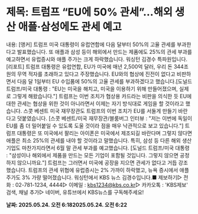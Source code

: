 # **제목: 트럼프 “EU에 50% 관세”…해외 생산 애플·삼성에도 관세 예고**

  내용: [앵커] 트럼프 미국 대통령이 유럽연합에 다음 달부터 50%의 고율 관세를 부과한다고 발표했습니다. 또 애플과 삼성 등이 해외에서 만드는 제품에도 25%의 관세 부과를 예고하면서 유럽증시와 애플 주가는 크게 하락했습니다. 워싱턴 김경수 특파원입니다. [리포트] 트럼프 대통령은 유럽연합, EU가 미국에 매년 2,500억 달러, 우리 돈 344조 원의 무역 적자를 초래하고 있다고 주장했습니다. EU와의 협상에 진전이 없다고 비판하면서 다음 달 1일부터 EU 수입품에 50%의 고율 관세를 부과하겠다고 했습니다.[도널드 트럼프/미국 대통령 : "EU는 미국을 해치고, 미국을 이용하기 위해 만들어졌으며, 실제로 그렇게 해왔습니다."] 트럼프는 이번 조치가 협상용 카드라는 비판을 의식한 듯 EU에 대한 관세는 협상을 위한 것이 아니라면서 이제는 자기 방식대로 게임을 할 것이라고 했습니다. 스콧 베센트 미국 재무장관도 트럼프의 이번 조치가 EU를 서둘게 만들기 바란다고 덧붙였습니다. [스콧 베센트/미국 재무장관/블룸버그 인터뷰 : "저는 이번에 독일이 EU를 좀 더 밀어붙일 수 있도록 도울 것이라 점을 매우 낙관적으로 보고 있습니다."] 트럼프 대통령은 또 미국에서 팔리는 아이폰은 미국에서 제조되길 바란다며 그렇지 않다면 애플은 최소 25%의 관세를 내야 할 것이라고 말했습니다. 특히, 삼성 등 다른 해외 생산 기업도 마찬가지라면서 6월 말 관세 부과를 예고했습니다. [도널드 트럼프/미국 대통령 : "삼성이나 해외에서 제품을 만드는 모든 기업이 포함될 것입니다. 그렇지 않으면 공정하지 않으니까요."] 트럼프는 그러면서 미국에 공장을 지으면 관세가 없다고 거듭 강조했습니다. 트럼프의 관세 위협에 유럽증시는 2% 가까이 하락했고, 뉴욕 증시에서 애플 주가도 3% 가량 떨어졌습니다. 워싱턴에서 KBS 뉴스 김경수입니다.■ 제보하기▷ 전화 : 02-781-1234, 4444▷ 이메일 : kbs1234@kbs.co.kr▷ 카카오톡 : 'KBS제보' 검색, 채널 추가▷ 네이버, 유튜브에서 KBS뉴스를 구독해주세요!

  **날짜: 2025.05.24. 오전 6:182025.05.24. 오전 6:22**